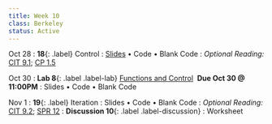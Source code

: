 ```yaml
---
title: Week 10
class: Berkeley
status: Active
---
```


Oct 28
: **18**{: .label} Control
  : [Slides](https://docs.google.com/presentation/d/1XBTy9xNI9Gc3rPbz2VrlK8txK2wodX872b_kNWQM5vM/edit?usp=sharing) &#8226; Code &#8226; Blank Code
: *Optional Reading:* [CIT 9.1](https://inferentialthinking.com/chapters/09/1/Conditional_Statements.html); [CP 1.5](http://composingprograms.com/pages/15-control.html)

Oct 30
: **Lab 8**{: .label .label-lab} [Functions and Control](https://datahub.berkeley.edu/hub/user-redirect/git-pull?repo=https%3A%2F%2Fgithub.com%2Fdata-6-berkeley%2Fmaterials-fa24&branch=main&urlpath=tree%2Fmaterials-fa24%2Flabs%2Flab08%2Flab08.ipynb) &nbsp;**Due Oct 30 @ 11:00PM**
  : Slides &#8226; Code &#8226; Blank Code

Nov 1
: **19**{: .label} Iteration
  : Slides &#8226; Code &#8226; Blank Code
: *Optional Reading:* [CIT 9.2](https://inferentialthinking.com/chapters/09/2/Iteration.html); [SPR 12](https://cs.stanford.edu/people/nick/py/python-for.html)
: **Discussion 10**{: .label .label-discussion}
  : Worksheet 
  <!--&#8226; [Solutions](./assignments/disc01-sols.pdf) -->
